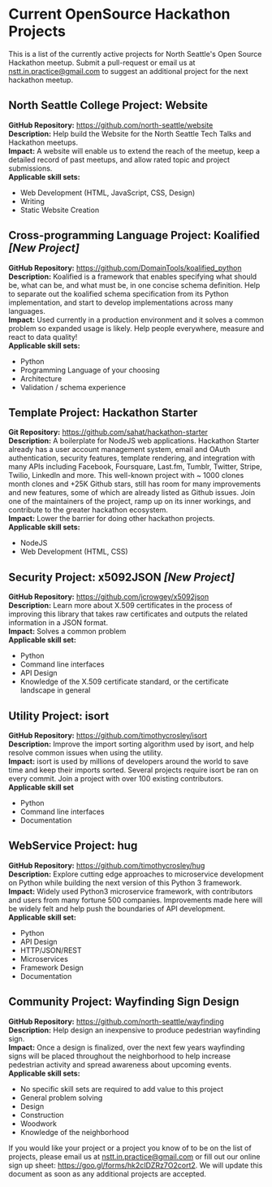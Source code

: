 # Current OpenSource Hackathon Projects

This is a list of the currently active projects for North Seattle's Open Source Hackathon meetup. Submit a pull-request or email us at nstt.in.practice@gmail.com to suggest an additional project for the next hackathon meetup.

## North Seattle College Project: Website
**GitHub Repository:** https://github.com/north-seattle/website  
**Description:** Help build the Website for the North Seattle Tech Talks and Hackathon meetups.  
**Impact:** A website will enable us to extend the reach of the meetup, keep a detailed record of past meetups, and allow rated topic and project submissions.  
**Applicable skill sets:**
- Web Development (HTML, JavaScript, CSS, Design)
- Writing
- Static Website Creation

## Cross-programming Language Project: Koalified *[New Project]*
**GitHub Repository:** https://github.com/DomainTools/koalified_python  
**Description:** Koalified is a framework that enables specifying what should be, what can be, and what must be, in one concise schema definition. Help to separate out the koalified schema specification from its Python implementation, and start to develop implementations across many languages.  
**Impact:** Used currently in a production environment and it solves a common problem so expanded usage is likely. Help people everywhere, measure and react to data quality!  
**Applicable skill sets:**  
- Python
- Programming Language of your choosing
- Architecture
- Validation / schema experience

## Template Project: Hackathon Starter
**Git Repository:** https://github.com/sahat/hackathon-starter  
**Description:** A boilerplate for NodeJS web applications.  Hackathon Starter already has a user account management system, email and OAuth authentication, security features, template rendering, and integration with many APIs including Facebook, Foursquare, Last.fm, Tumblr, Twitter, Stripe, Twilio, LinkedIn and more.  This well-known project with ~ 1000 clones month clones and +25K Github stars, still has room for many improvements and new features, some of which are already listed as Github issues.  Join one of the maintainers of the project, ramp up on its inner workings, and contribute to the greater hackathon ecosystem.  
**Impact:** Lower the barrier for doing other hackathon projects.  
**Applicable skill sets:**  
  - NodeJS
  - Web Development (HTML, CSS)

## Security Project: x5092JSON *[New Project]*
**GitHub Repository:** https://github.com/jcrowgey/x5092json  
**Description:** Learn more about X.509 certificates in the process of improving this library that takes raw certificates and outputs the related information in a JSON format.  
**Impact:** Solves a common problem  
**Applicable skill set:**  
- Python
- Command line interfaces
- API Design
- Knowledge of the X.509 certificate standard, or the certificate landscape in general 

## Utility Project: isort
**GitHub Repository:** https://github.com/timothycrosley/isort  
**Description:** Improve the import sorting algorithm used by isort, and help resolve common issues when using the utility.  
**Impact:** isort is used by millions of developers around the world to save time and keep their imports sorted. Several projects require isort be ran on every commit. Join a project with over 100 existing contributors.  
**Applicable skill set**  
- Python
- Command line interfaces
- Documentation
    
## WebService Project: hug
**GitHub Repository:** https://github.com/timothycrosley/hug  
**Description:** Explore cutting edge approaches to microservice development on Python while building the next version of this Python 3 framework.  
**Impact:** Widely used Python3 microservice framework, with contributors and users from many fortune 500 companies. Improvements made here will be widely felt and help push the boundaries of API development.  
**Applicable skill set:**  
- Python
- API Design
- HTTP/JSON/REST
- Microservices
- Framework Design
- Documentation
    
## Community Project: Wayfinding Sign Design
**GitHub Repository:** https://github.com/north-seattle/wayfinding  
**Description:** Help design an inexpensive to produce pedestrian wayfinding sign.  
**Impact:** Once a design is finalized, over the next few years wayfinding signs will be placed throughout the neighborhood to help increase pedestrian activity and spread awareness about upcoming events.  
**Applicable skill sets:**  
- No specific skill sets are required to add value to this project
- General problem solving
- Design
- Construction
- Woodwork
- Knowledge of the neighborhood

If you would like your project or a project you know of to be on the list of projects, please email us at nstt.in.practice@gmail.com or fill out our online sign up sheet: https://goo.gl/forms/hk2cIDZRz7O2cort2.
We will update this document as soon as any additional projects are accepted.

